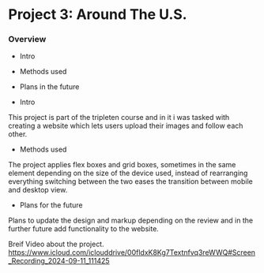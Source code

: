 # Project 3: Around The U.S.

### Overview

- Intro
- Methods used
- Plans in the future

- Intro

This project is part of the tripleten course and in it i was tasked with creating a website which lets users upload their images and follow each other.

- Methods used

The project applies flex boxes and grid boxes, sometimes in the same element depending on the size of the device used, instead of rearranging everything switching between the two eases the transition between mobile and desktop view.

- Plans for the future

Plans to update the design and markup depending on the review and in the further future add functionality to the website.

Breif Video about the project.
https://www.icloud.com/iclouddrive/00fldxK8Kg7Textnfvq3reWWQ#Screen_Recording_2024-09-11_111425